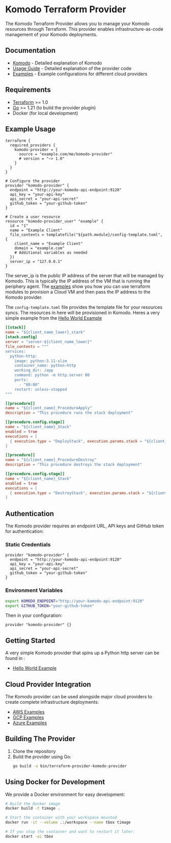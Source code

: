 # Komodo Terraform Provider

The Komodo Terraform Provider allows you to manage your Komodo resources through Terraform. This provider enables infrastructure-as-code management of your Komodo deployments.

## Documentation

- [Komodo](https://komo.do/) - Detailed explanation of Komodo
- [Usage Guide](docs/CodeExplained.md) - Detailed explanation of the provider code
- [Examples](examples/) - Example configurations for different cloud providers

## Requirements

- [Terraform](https://www.terraform.io/downloads.html) >= 1.0
- [Go](https://golang.org/doc/install) >= 1.21 (to build the provider plugin)
- Docker (for local development)

## Example Usage

```hcl
terraform {
  required_providers {
    komodo-provider = {
      source = "example.com/me/komodo-provider"
      # version = "~> 1.0"
    }
  }
}

# Configure the provider
provider "komodo-provider" {
  endpoint = "http://your-komodo-api-endpoint:9120"
  api_key = "your-api-key"
  api_secret = "your-api-secret"
  github_token = "your-github-token"
}

# Create a user resource
resource "komodo-provider_user" "example" {
  id = "1"
  name = "Example Client"
  file_contents = templatefile("${path.module}/config-template.toml", {
    client_name = "Example Client"
    domain = "example.com"
    # Additional variables as needed
  })
  server_ip = "127.0.0.1"
}
```

The server_ip is the public IP address of the server that will be managed by Komodo. This is typically the IP address of the VM that is running the periphery agent. The [examples](examples/) show you how you can use terraform modules to provision a Cloud VM and then pass the IP address to the Komodo provider.

The `config-template.toml` file provides the template file for your resources syncs. The resources in here will be provisioned in Komodo. Heres a very simple example from the [Hello World Example](examples/hello_world/)

```toml
[[stack]]
name = "${client_name_lower}_stack"
[stack.config]
server = "server-${client_name_lower}"
file_contents = """
services:
  python-http:
    image: python:3.11-slim
    container_name: python-http
    working_dir: /app
    command: python -m http.server 80
    ports:
      - "80:80"
    restart: unless-stopped
"""

[[procedure]]
name = "${client_name}_ProcedureApply"
description = "This procedure runs the stack deployment"

[[procedure.config.stage]]
name = "${client_name}_Stack"
enabled = true
executions = [
  { execution.type = "DeployStack", execution.params.stack = "${client_name_lower}_stack", execution.params.services = [], enabled = true }
]

[[procedure]]
name = "${client_name}_ProcedureDestroy"
description = "This procedure destroys the stack deployment"

[[procedure.config.stage]]
name = "${client_name}_Stack"
enabled = true
executions = [
  { execution.type = "DestroyStack", execution.params.stack = "${client_name_lower}_stack", execution.params.services = [], execution.params.remove_orphans = false, enabled = true }
]

```

## Authentication

The Komodo provider requires an endpoint URL, API keys and GitHub token for authentication:

### Static Credentials

```hcl
provider "komodo-provider" {
  endpoint = "http://your-komodo-api-endpoint:9120"
  api_key = "your-api-key"
  api_secret = "your-api-secret"
  github_token = "your-github-token"
}
```

### Environment Variables

```bash
export KOMODO_ENDPOINT="http://your-komodo-api-endpoint:9120"
export GITHUB_TOKEN="your-github-token"
```

Then in your configuration:

```hcl
provider "komodo-provider" {}
```

## Getting Started

A very simple Komodo provider that spins up a Python http server can be found in :

- [Hello World Example](examples/hello_world/)

## Cloud Provider Integration

The Komodo provider can be used alongside major cloud providers to create complete infrastructure deployments:

- [AWS Examples](examples/aws/)
- [GCP Examples](examples/gcp/)
- [Azure Examples](examples/azure/)

## Building The Provider

1. Clone the repository
2. Build the provider using Go:
   ```bash
   go build -o bin/terraform-provider-komodo-provider
   ```

## Using Docker for Development

We provide a Docker environment for easy development:

```bash
# Build the Docker image
docker build -t timage .

# Start the container with your workspace mounted
docker run -it --volume .:/workspace --name tbox timage

# If you stop the container and want to restart it later:
docker start -ai tbox
```

